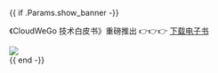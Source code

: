 {{ if .Params.show_banner -}}

<div class="o-banner">

《CloudWeGo 技术白皮书》重磅推出 👉👉👉
[下载电子书](https://wenjuan.feishu.cn/m/cfm?t=sbiSTvnHOMRi-7dzf)
<a href="https://marketing.csdn.net/p/6e2a074625656ad010e58f8d18c12dc6?utm_source=cloudwego">

<div class="o-banner-img">
<img src="/img/home/activity/2024-05-25.jpeg">
</div>
</a>

</div>
{{ end -}}

